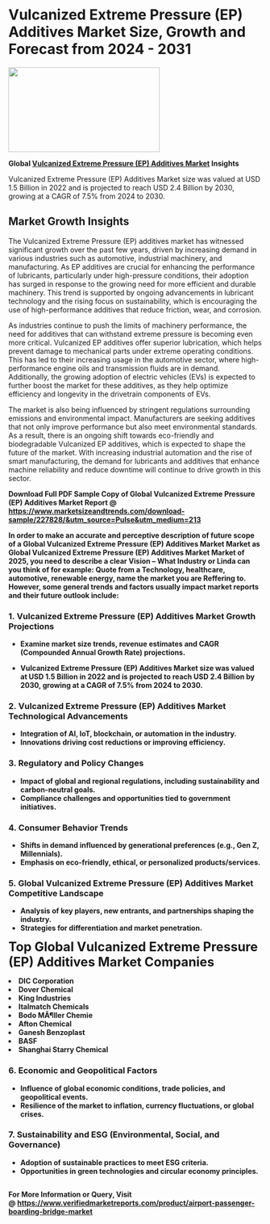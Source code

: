 <H1>Vulcanized Extreme Pressure (EP) Additives Market Size, Growth and Forecast from 2024 - 2031</H1><img class="aligncenter size-medium wp-image-584254" src="https://thirdeyenews.in/wp-content/uploads/2024/09/Global-Market-Research-300x168.jpeg" alt="" width="300" height="168" /><p><strong>Global&nbsp;<a href="https://www.marketsizeandtrends.com/download-sample/227828/&amp;utm_source=Pulse&amp;utm_medium=213">Vulcanized Extreme Pressure (EP) Additives Market</a> Insights</strong></p><p>Vulcanized Extreme Pressure (EP) Additives Market size was valued at USD 1.5 Billion in 2022 and is projected to reach USD 2.4 Billion by 2030, growing at a CAGR of 7.5% from 2024 to 2030.</p><p><h2>Market Growth Insights</h2> <p>The Vulcanized Extreme Pressure (EP) additives market has witnessed significant growth over the past few years, driven by increasing demand in various industries such as automotive, industrial machinery, and manufacturing. As EP additives are crucial for enhancing the performance of lubricants, particularly under high-pressure conditions, their adoption has surged in response to the growing need for more efficient and durable machinery. This trend is supported by ongoing advancements in lubricant technology and the rising focus on sustainability, which is encouraging the use of high-performance additives that reduce friction, wear, and corrosion.</p> <p><strong></strong></p> <p>As industries continue to push the limits of machinery performance, the need for additives that can withstand extreme pressure is becoming even more critical. Vulcanized EP additives offer superior lubrication, which helps prevent damage to mechanical parts under extreme operating conditions. This has led to their increasing usage in the automotive sector, where high-performance engine oils and transmission fluids are in demand. Additionally, the growing adoption of electric vehicles (EVs) is expected to further boost the market for these additives, as they help optimize efficiency and longevity in the drivetrain components of EVs.</p> <p>The market is also being influenced by stringent regulations surrounding emissions and environmental impact. Manufacturers are seeking additives that not only improve performance but also meet environmental standards. As a result, there is an ongoing shift towards eco-friendly and biodegradable Vulcanized EP additives, which is expected to shape the future of the market. With increasing industrial automation and the rise of smart manufacturing, the demand for lubricants and additives that enhance machine reliability and reduce downtime will continue to drive growth in this sector.</p> <p><strong></p><p><span class=""><strong>Download Full PDF Sample Copy of Global Vulcanized Extreme Pressure (EP) Additives Market Report</strong> @ <a href="https://www.marketsizeandtrends.com/download-sample/227828/&amp;utm_source=Pulse&amp;utm_medium=213" target="_blank">https://www.marketsizeandtrends.com/download-sample/227828/&amp;utm_source=Pulse&amp;utm_medium=213</a></span></p><p>In order to make an accurate and perceptive description of future scope of a Global&nbsp;Vulcanized Extreme Pressure (EP) Additives Market Market as Global&nbsp;Vulcanized Extreme Pressure (EP) Additives Market Market of 2025, you need to describe a clear Vision &ndash; What Industry or Linda can you think of for example: Quote from a Technology, healthcare, automotive, renewable energy, name the market you are Reffering to. However, some general trends and factors usually impact market reports and their future outlook include:</p><h3>1.&nbsp;<strong>Vulcanized Extreme Pressure (EP) Additives Market Growth Projections</strong></h3><ul><li>Examine market size trends, revenue estimates and CAGR (Compounded Annual Growth Rate) projections.</li><li><p>Vulcanized Extreme Pressure (EP) Additives Market size was valued at USD 1.5 Billion in 2022 and is projected to reach USD 2.4 Billion by 2030, growing at a CAGR of 7.5% from 2024 to 2030.</p></li></ul><h3>2.&nbsp;<strong>Vulcanized Extreme Pressure (EP) Additives Market Technological Advancements</strong></h3><ul><li>Integration of AI, IoT, blockchain, or automation in the industry.</li><li>Innovations driving cost reductions or improving efficiency.</li></ul><h3>3.&nbsp;<strong>Regulatory and Policy Changes</strong></h3><ul><li>Impact of global and regional regulations, including sustainability and carbon-neutral goals.</li><li>Compliance challenges and opportunities tied to government initiatives.</li></ul><h3>4.&nbsp;<strong>Consumer Behavior Trends</strong></h3><ul><li>Shifts in demand influenced by generational preferences (e.g., Gen Z, Millennials).</li><li>Emphasis on eco-friendly, ethical, or personalized products/services.</li></ul><h3>5.&nbsp;<strong>Global Vulcanized Extreme Pressure (EP) Additives Market Competitive Landscape</strong></h3><ul><li>Analysis of key players, new entrants, and partnerships shaping the industry.</li><li>Strategies for differentiation and market penetration.</li></ul><p data-pm-slice="1 1 []"><span style="color: inherit; font-family: inherit; font-size: 25px;">Top Global Vulcanized Extreme Pressure (EP) Additives Market Companies</span></p><div class="" data-test-id=""><p><li>DIC Corporation</li><li> Dover Chemical</li><li> King Industries</li><li> Italmatch Chemicals</li><li> Bodo MÃ¶ller Chemie</li><li> Afton Chemical</li><li> Ganesh Benzoplast</li><li> BASF</li><li> Shanghai Starry Chemical</li></p></div><h3>6.&nbsp;<strong>Economic and Geopolitical Factors</strong></h3><ul><li>Influence of global economic conditions, trade policies, and geopolitical events.</li><li>Resilience of the market to inflation, currency fluctuations, or global crises.</li></ul><h3>7.&nbsp;<strong>Sustainability and ESG (Environmental, Social, and Governance)</strong></h3><ul><li>Adoption of sustainable practices to meet ESG criteria.</li><li>Opportunities in green technologies and circular economy principles.</li></ul><h2><strong style="font-size: 14px;">For More Information or Query, Visit @&nbsp;</strong><a style="background-color: #ffffff; font-size: 14px;" href="https://www.marketsizeandtrends.com/report/vulcanized-extreme-pressure-ep-additives-market/" target="_blank">https://www.verifiedmarketreports.com/product/airport-passenger-boarding-bridge-market</a></h2>
